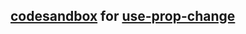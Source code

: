 ## [codesandbox](https://codesandbox.io/s/github/VladislavMurashchenko/use-prop-change-sandbox?file=/src/containers/UserForm.tsx) for [use-prop-change](https://github.com/VladislavMurashchenko/use-prop-change)
